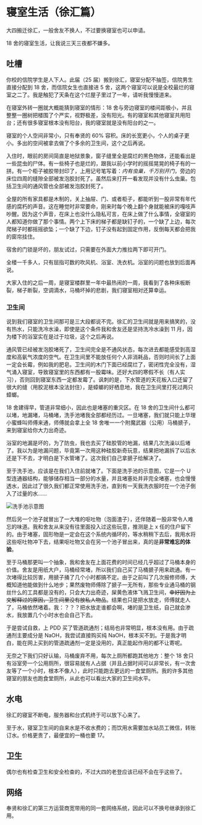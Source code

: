 # 寝室生活（徐汇篇）

大四搬迁徐汇，一般舍友不换人，不过要换寝室也可以申请。

18 舍的寝室生活，让我说三天三夜都不嫌多。

## 吐槽

你校的信院学生是人下人。此届（25 届）搬到徐汇，寝室分配不抽签，信院男生直接分配到 18 舍，而信院女生也直接进 5 舍，这两个寝室可以说是全校最烂的寝室之二了。我是触犯了天条在这个烂屋子里过了一年，请听我慢慢道来。

在寝室外转一圈就大概能猜到寝室的情形：18 舍与旁边寝室的楼间距极小，并且整整一圈树把楼围了个严实，视野极差，没有阳光。有的寝室和其他寝室共用阳台；还有很多寝室根本没有阳台，我的寝室就是没有阳台的之一。

寝室的个人空间非常小，只有奉贤的 60% 容积。床的长宽更小，个人的桌子更小。多出的空间被拿去做了个多余的卫生间，这个之后再说。

入住时，眼前的房间简直是地狱景象，窗子缝里全是腐烂的黑色物体，还能看出是一些昆虫的尸体。有一些椅子也是烂的，跟我以前小学时的摇摇晃晃的椅子有的一拼。有一个柜子被胶带封印了，上用记号笔写着：_内有虫巢，千万别开门_，旁边的床位四周的缝隙全部被发泡胶封死了。虽然后来打开一看发现并没有什么虫巢。包括卫生间的通风管也全部被发泡胶封死了。

全屋的所有家具都是木制的，关上抽屉、门、或者柜子，都能听到一股非常有年代感的腐朽的声音。这在睡觉时非常要命，刚来时每个晚上翻个身就能被床的嘎吱声吵醒。因为这个声音，在床上也没什么隐私可言，在床上做了什么事情，全寝室的人都知道你做了那个事情。两个上下床的梯子都是缺钉子的，一个缺了上边，每次爬梯子时都摇摇欲坠；一个缺了下边，钉子没有起到固定作用，反倒每天都会把我的窗帘挂住。

宿舍的门锁是坏的，朋友试过，只需要在外面大力推拉两下即可开门。

全楼一千多人，只有屈指可数的吹风机、浴室、洗衣机。浴室的问题也放到后面再说。

大家入住的之后一周，是寝室楼群里一年中最热闹的一周，我看到了各种床板断裂，梯子断裂，空调滴水，马桶坏掉的悲剧，我们寝室相对还算幸运。

### 卫生间

说到我们寝室的卫生间那可是三大段都说不完。徐汇的卫生间就是用来搞笑的，没有热水，只能洗冷水澡，即使是这个条件我和舍友还是坚持洗冷水澡到 11 月，因为楼下的浴室实在是过于垃圾，这个之后再说。

通风管已经被发泡胶堵死了，卫生间完全是不通风状态，每次进去都能感受到高湿度和高氨气浓度的空气。在卫生间里不能放任何个人非消耗品，否则时间长了上面一定会长霉，例如我的肥皂。卫生间的木门下面已经腐烂了，密闭性完全没有，湿气涌入寝室，导致寝室里的东西都有一股霉味。还好大四的寒假不长（有人实习），否则回到寝室东西一定都发霉了。讽刺的是，下水管道的天花板入口还留了很大的缝（用胶泥根本没法封住），是蟑螂的好栖息地，我在卫生间里打死过两只蟑螂。

18 舍建得早，管道非常细小，因此也是堵塞的重灾区。在 18 舍的卫生间什么都可以堵，地漏堵，马桶堵，洗手池堵我全部都经历过。一旦堵塞，我们就只能上华理小蜜蜂叫师傅来通，师傅就会拿上全 18 舍唯一一个附魔武器（公用）马桶搋子，来到寝室给你大力出奇迹。

浴室的地漏是坏的，为了防虫，我也去买了硅胶管的地漏，结果几次洗澡以后堵了。我以为是地漏问题，毕竟第一次用这种硅胶新奇玩意，结果把地漏拆了以后水还是下不去，才明白是下水管堵了。这次我们自己拿搋子给解决了。

至于洗手池，应该是在我们入住前就堵了。下面是洗手池的示意图，它是一个 U 型连通器结构，能够储存相当一部分的水量，并且堵塞处并非完全堵塞，也会慢慢透水，因此过了很久我们都正常使用洗手池，直到有一天我洗衣服时在一个池子倒入了过量的水……

![洗手池示意图](/images/life/in_dorm2/洗手池示意.png)

然后另一个池子就冒出了一大堆的呕吐物（泡面渣子），还伴随着一股非常令人难忘的味道。我和舍友从来没有往里面投入过这些玩意，推测是上 x 任的住户留下的。由于堵塞，固形物是一定会在这个系统内循环的，等水稍稍下去后，我用水将这些呕吐物冲下去，结果呕吐物又会在另一个池子冒出来，真的是**非常难忘的体验**。

至于马桶那更叫一个抽象，我和舍友在上面花费的时间已经几乎超过了马桶本身的价值。舍友是用纸大户，马桶经常堵，所以我们自己买了马桶搋子用来疏通。有一次堵得比较厉害，用搋子捅了几个小时都搞不定。由于之前叫了几次报修师傅，大概知道他能做到什么地步；果然废物师傅除了搋子一无所有，那些专业通马桶的钢丝什么的工具都是没有的，只会大力出奇迹，屎黄色液体飞溅卫生间，~~幸好因为上文解释过的原因，卫生间里没有放私人物品~~。结果也只是把水放走，师傅就走人了，马桶依然堵着。我：？？？把水放走谁都会啊，堵的是卫生纸，自己就会渗水，我放置几个小时水也会自己下去。

于是尝试自救，上 PDD 买了管道疏通剂；结局也非常明显，根本没有用。由于疏通剂主要成分是 NaOH，我尝试直接购买纯 NaOH，根本买不到。于是我才明白，能在网上买到的管道疏通剂一定是没用的，真正能起作用的都不让寄呢。

无奈之下我们只好认输，马桶废弃不用，每次上厕所都跑其他地方：整个 18 舍只有浴室旁一个公用厕所，很容易就有人占据（并且占据时间可以非常长，有一次舍友等了一个小时，根本不像人），此时只能跑去更远的一食堂厕所。我的许多其他寝室的朋友也跑食堂厕所，从此也可以看出大家的卫生间水平。

## 水电

徐汇的寝室不断电，服务器和台式机终于可以放下心来了。

至于水，寝室卫生间的自来水是不收水费的；而饮用水需要加水站员工微信，转账订水。价格更贵了，最便宜的一桶也要 17。

## 卫生

偶尔也有检查卫生和安全检查的，不过大四的老登应该已经不会在乎这些了。

## 网络

奉贤和徐汇的第三方运营商宽带用的同一套网络系统，因此可以不换号继承到徐汇用。
